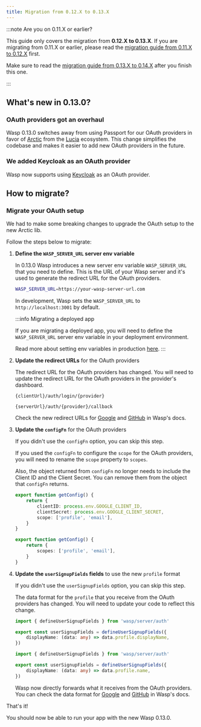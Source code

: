 ```yaml
---
title: Migration from 0.12.X to 0.13.X
---
```


:::note Are you on 0.11.X or earlier?

This guide only covers the migration from **0.12.X to 0.13.X**. If you are migrating from 0.11.X or earlier, please read the [migration guide from 0.11.X to 0.12.X](./migrate-from-0-11-to-0-12.md) first.

Make sure to read the [migration guide from 0.13.X to 0.14.X](./migrate-from-0-13-to-0-14.md) after you finish this one.

:::

## What's new in 0.13.0?

### OAuth providers got an overhaul

Wasp 0.13.0 switches away from using Passport for our OAuth providers in favor of [Arctic](https://arctic.js.org/) from the [Lucia](https://lucia-auth.com/) ecosystem. This change simplifies the codebase and makes it easier to add new OAuth providers in the future.

### We added Keycloak as an OAuth provider

Wasp now supports using [Keycloak](https://www.keycloak.org/) as an OAuth provider.

## How to migrate?

### Migrate your OAuth setup

We had to make some breaking changes to upgrade the OAuth setup to the new Arctic lib.

Follow the steps below to migrate:

1. **Define the `WASP_SERVER_URL` server env variable**

   In 0.13.0 Wasp introduces a new server env variable `WASP_SERVER_URL` that you need to define. This is the URL of your Wasp server and it's used to generate the redirect URL for the OAuth providers.

   ```bash title="Server env variables"
   WASP_SERVER_URL=https://your-wasp-server-url.com
   ```

   In development, Wasp sets the `WASP_SERVER_URL` to `http://localhost:3001` by default.

   :::info Migrating a deployed app

    If you are migrating a deployed app, you will need to define the `WASP_SERVER_URL` server env variable in your deployment environment.

    Read more about setting env variables in production [here](../project/env-vars#defining-env-vars-in-production).
   :::

2. **Update the redirect URLs** for the OAuth providers

    The redirect URL for the OAuth providers has changed. You will need to update the redirect URL for the OAuth providers in the provider's dashboard.

    <Tabs>
    <TabItem value="before" label="Before">

    ```
    {clientUrl}/auth/login/{provider}
    ```
    </TabItem>
    <TabItem value="after" label="After">

    ```
    {serverUrl}/auth/{provider}/callback
    ```
    </TabItem>
    </Tabs>

    Check the new redirect URLs for [Google](../auth/social-auth/google.md#3-creating-a-google-oauth-app) and [GitHub](../auth/social-auth/github.md#3-creating-a-github-oauth-app) in Wasp's docs.

3. **Update the `configFn`** for the OAuth providers

    If you didn't use the `configFn` option, you can skip this step.

    If you used the `configFn` to configure the `scope` for the OAuth providers, you will need to rename the `scope` property to `scopes`.

    Also, the object returned from `configFn` no longer needs to include the Client ID and the Client Secret. You can remove them from the object that `configFn` returns.

    <Tabs>
    <TabItem value="before" label="Before">
    
    ```ts title="google.ts"
    export function getConfig() {
        return {
            clientID: process.env.GOOGLE_CLIENT_ID,
            clientSecret: process.env.GOOGLE_CLIENT_SECRET,
            scope: ['profile', 'email'],
        }
    }
    ```
    </TabItem>

    <TabItem value="after" label="After">

    ```ts title="google.ts"
    export function getConfig() {
        return {
            scopes: ['profile', 'email'],
        }
    }
    ```
    </TabItem>
    </Tabs>

4. **Update the `userSignupFields` fields** to use the new `profile` format

    If you didn't use the `userSignupFields` option, you can skip this step.

    The data format for the `profile` that you receive from the OAuth providers has changed. You will need to update your code to reflect this change.

    <Tabs>
    <TabItem value="before" label="Before">
    
    ```ts title="google.ts"
    import { defineUserSignupFields } from 'wasp/server/auth'

    export const userSignupFields = defineUserSignupFields({
        displayName: (data: any) => data.profile.displayName,
    })
    ```
    </TabItem>
    <TabItem value="after" label="After">

    ```ts title="google.ts"
    import { defineUserSignupFields } from 'wasp/server/auth'

    export const userSignupFields = defineUserSignupFields({
        displayName: (data: any) => data.profile.name,
    })
    ```
    </TabItem>
    </Tabs>

    Wasp now directly forwards what it receives from the OAuth providers. You can check the data format for [Google](../auth/social-auth/google.md#data-received-from-google) and [GitHub](../auth/social-auth/github.md#data-received-from-github) in Wasp's docs.

That's it!

You should now be able to run your app with the new Wasp 0.13.0.